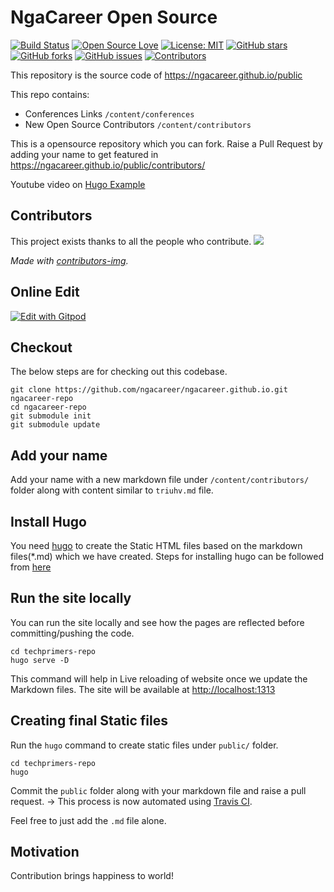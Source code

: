 # NgaCareer Open Source

[![Build Status](https://travis-ci.com/ngacareer/ngacareer.github.io.svg?branch=master)](https://travis-ci.com/ngacareer/ngacareer.github.io)
[![Open Source Love](https://badges.frapsoft.com/os/v1/open-source.svg?v=103)](https://github.com/ellerbrock/open-source-badges/)
[![License: MIT](https://img.shields.io/badge/License-MIT-green.svg)](https://opensource.org/licenses/MIT)
[![GitHub stars](https://img.shields.io/github/stars/ngacareer/ngacareer.github.io.svg)](https://github.com/ngacareer/ngacareer.github.io/stargazers)
[![GitHub forks](https://img.shields.io/github/forks/ngacareer/ngacareer.github.io.svg)](https://github.com/ngacareer/ngacareer.github.io/network)
[![GitHub issues](https://img.shields.io/github/issues/ngacareer/ngacareer.github.io.svg)](https://github.com/ngacareer/ngacareer.github.io/issues?q=is%3Aissue+is%3Aopen)
[![Contributors](https://img.shields.io/github/contributors/ngacareer/ngacareer.github.io.svg)](https://github.com/ngacareer/ngacareer.github.io/graphs/contributors)

This repository is the source code of https://ngacareer.github.io/public

This repo contains:
- Conferences Links `/content/conferences`
- New Open Source Contributors `/content/contributors`

This is a opensource repository which you can fork.
Raise a Pull Request by adding your name to get featured in https://ngacareer.github.io/public/contributors/

Youtube video on [Hugo Example](https://www.youtube.com/watch?v=yjdJGhV6gbg)

## Contributors

This project exists thanks to all the people who contribute.
<a href="https://github.com/ngacareer/ngacareer.github.io/graphs/contributors">
  <img src="https://contributors-img.web.app/image?repo=ngacareer/ngacareer.github.io" />
</a>

<i>Made with [contributors-img](https://contributors-img.web.app).</i>

## Online Edit
[![Edit with Gitpod](https://gitpod.io/button/open-in-gitpod.svg)](https://gitpod.io/#https://github.com/ngacareer/ngacareer.github.io)

## Checkout
The below steps are for checking out this codebase.
```
git clone https://github.com/ngacareer/ngacareer.github.io.git ngacareer-repo
cd ngacareer-repo
git submodule init
git submodule update
```

## Add your name
Add your name with a new markdown file under `/content/contributors/` folder along with content similar to `triuhv.md` file.

## Install Hugo
You need [hugo](https://gohugo.io/) to create the Static HTML files based on the markdown files(*.md) which we have created.
Steps for installing hugo can be followed from [here](https://gohugo.io/getting-started/installing/)

## Run the site locally
You can run the site locally and see how the pages are reflected before committing/pushing the code.
```
cd techprimers-repo
hugo serve -D
```
This command will help in Live reloading of website once we update the Markdown files.
The site will be available at [http://localhost:1313](http://localhost:1313)

## Creating final Static files
Run the `hugo` command to create static files under `public/` folder.
```
cd techprimers-repo
hugo
```
Commit the `public` folder along with your markdown file and raise a pull request. -> This process is now automated using [Travis CI](https://travis-ci.com/ngacareer/ngacareer.github.io).

Feel free to just add the `.md` file alone.

## Motivation 
Contribution brings happiness to world!
